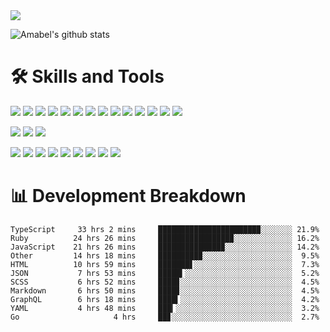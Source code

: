 <img src="https://img.shields.io/badge/last%20updated%20at-2020--12--27%2000%3A18%20(UTC)-brightgreen?style=for-the-badge">


![Amabel's github stats](https://github-readme-stats.vercel.app/api?username=amabel)


# 🛠️ Skills and Tools

[![](https://img.shields.io/badge/-JavaScript-f7e018?style=flat-square&logo=javascript&logoColor=white)](https://www.ecma-international.org/)
[![](https://img.shields.io/badge/-Angular-DD0031?style=flat-square&logo=angular&logoColor=white)](https://angular.io/)
[![](https://img.shields.io/badge/-Ruby-CC342D?style=flat-square&logo=ruby&logoColor=white)](https://www.ruby-lang.org/en/)
[![](https://img.shields.io/badge/-Ruby%20on%20Rails-CC0000?style=flat-square&logo=ruby-on-rails&logoColor=white)](https://rubyonrails.org/)
[![](https://img.shields.io/badge/-Vue.js-4fc08d?style=flat-square&logo=vue.js&logoColor=ffffff)](https://vuejs.org/)
[![](https://img.shields.io/badge/-Node.js-43853d?style=flat-square&logo=node.js&logoColor=ffffff)](https://nodejs.org/)
[![](https://img.shields.io/badge/-Go-00ADD8?style=flat-square&logo=go&logoColor=white)](https://golang.org/)
[![](https://img.shields.io/badge/-Python-3776AB?style=flat-square&logo=python&logoColor=ffffff)](https://www.python.org/)
[![](https://img.shields.io/badge/-Nginx-269539?style=flat-square&logo=nginx&logoColor=ffffff)](https://nginx.org/)
[![](https://img.shields.io/badge/-React-61DAFB?style=flat-square&logo=react&logoColor=white)](https://reactjs.org/)
[![](https://img.shields.io/badge/-HTML5-E34F26?style=flat-square&logo=html5&logoColor=white)](https://html.spec.whatwg.org/)
[![](https://img.shields.io/badge/-CSS3-1572B6?style=flat-square&logo=css3&logoColor=white)](https://www.w3.org/Style/CSS/)
[![](https://img.shields.io/badge/-Electron-47848F?style=flat-square&logo=electron&logoColor=white)](https://www.electronjs.org/)
[![](https://img.shields.io/badge/-Java-007396?style=flat-square&logo=java&logoColor=ffffff)](https://www.java.com/)

[![](https://img.shields.io/badge/-MySQL-4479A1?style=flat-square&logo=mysql&logoColor=white)](https://www.mysql.com/)
[![](https://img.shields.io/badge/-Redis-DC382D?style=flat-square&logo=redis&logoColor=white)](https://redis.io/)
[![](https://img.shields.io/badge/-PostgreSQL-336791?style=flat-square&logo=postgresql&logoColor=white)](https://www.postgresql.org/)

[![](https://img.shields.io/badge/-Visual%20Studio%20Code-007ACC?style=flat-square&logo=visual-studio-code&logoColor=white)](https://code.visualstudio.com/)
[![](https://img.shields.io/badge/-Git-f05032?style=flat-square&logo=git&logoColor=white)](https://git-scm.com/)
[![](https://img.shields.io/badge/-NPM-cb3837?style=flat-square&logo=npm&logoColor=white)](https://npmjs.com/)
[![](https://img.shields.io/badge/-Docker-2496ED?style=flat-square&logo=docker&logoColor=ffffff)](https://www.docker.com/)
[![](https://img.shields.io/badge/-Postman-FF6C37?style=flat-square&logo=postman&logoColor=white)](https://www.linuxfoundation.org/)
[![](https://img.shields.io/badge/-Debian-A81D33?style=flat-square&logo=debian&logoColor=white)](https://www.debian.org/)
[![](https://img.shields.io/badge/-Ubuntu-E95420?style=flat-square&logo=ubuntu&logoColor=white)](https://ubuntu.com/)
[![](https://img.shields.io/badge/-Amazon%20AWS-232F3E?style=flat-square&logo=amazon-aws&logoColor=white)](https://aws.amazon.com/)
[![](https://img.shields.io/badge/-Raspberry%20Pi-C51A4A?style=flat-square&logo=raspberry-pi&logoColor=white)](https://www.raspberrypi.org/)


# 📊 Development Breakdown
```
TypeScript     33 hrs 2 mins     ██████████████████████▉░░░░░░░ 21.9%
Ruby          24 hrs 26 mins     ████████████████▉░░░░░░░░░░░░░ 16.2%
JavaScript    21 hrs 26 mins     ██████████████▉░░░░░░░░░░░░░░░ 14.2%
Other         14 hrs 18 mins     █████████▉░░░░░░░░░░░░░░░░░░░░  9.5%
HTML          10 hrs 59 mins     ███████▋░░░░░░░░░░░░░░░░░░░░░░  7.3%
JSON           7 hrs 53 mins     █████▍░░░░░░░░░░░░░░░░░░░░░░░░  5.2%
SCSS           6 hrs 52 mins     ████▊░░░░░░░░░░░░░░░░░░░░░░░░░  4.5%
Markdown       6 hrs 50 mins     ████▊░░░░░░░░░░░░░░░░░░░░░░░░░  4.5%
GraphQL        6 hrs 18 mins     ████▍░░░░░░░░░░░░░░░░░░░░░░░░░  4.2%
YAML           4 hrs 48 mins     ███▎░░░░░░░░░░░░░░░░░░░░░░░░░░  3.2%
Go                     4 hrs     ██▊░░░░░░░░░░░░░░░░░░░░░░░░░░░  2.7%
```